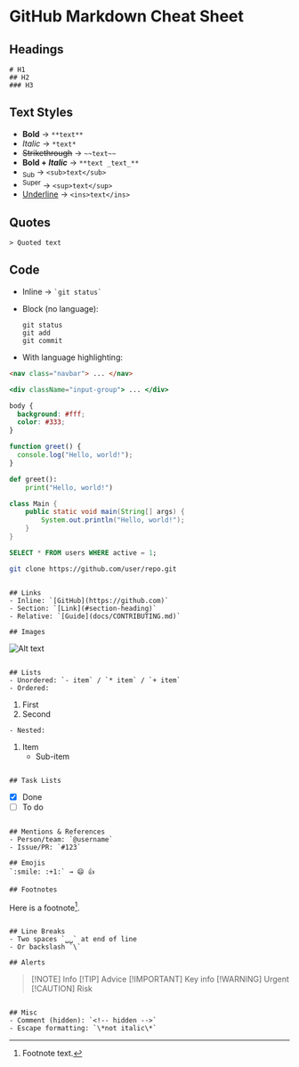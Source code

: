 # GitHub Markdown Cheat Sheet

## Headings
```
# H1
## H2
### H3
```

## Text Styles
- **Bold** → `**text**`
- *Italic* → `*text*`
- ~~Strikethrough~~ → `~~text~~`
- **Bold + _Italic_** → `**text _text_**`
- <sub>Sub</sub> → `<sub>text</sub>`
- <sup>Super</sup> → `<sup>text</sup>`
- <ins>Underline</ins> → `<ins>text</ins>`

## Quotes
```
> Quoted text
```

## Code
- Inline → `` `git status` ``
- Block (no language):

    ```
    git status
    git add
    git commit
    ```
- With language highlighting:
```html
<nav class="navbar"> ... </nav>
```
```jsx
<div className="input-group"> ... </div>
```
```css
body {
  background: #fff;
  color: #333;
}
```
```js
function greet() {
  console.log("Hello, world!");
}
```
```python
def greet():
    print("Hello, world!")
```
```java
class Main {
    public static void main(String[] args) {
        System.out.println("Hello, world!");
    }
}
```
```sql
SELECT * FROM users WHERE active = 1;
```
```bash
git clone https://github.com/user/repo.git
```
```

## Links
- Inline: `[GitHub](https://github.com)`
- Section: `[Link](#section-heading)`
- Relative: `[Guide](docs/CONTRIBUTING.md)`

## Images
```
![Alt text](url-or-path.png)
```

## Lists
- Unordered: `- item` / `* item` / `+ item`
- Ordered:
```
1. First
2. Second
```
- Nested:
```
1. Item
   - Sub-item
```

## Task Lists
```
- [x] Done
- [ ] To do
```

## Mentions & References
- Person/team: `@username`
- Issue/PR: `#123`

## Emojis
`:smile: :+1:` → 😄 👍

## Footnotes
```
Here is a footnote[^1].

[^1]: Footnote text.
```

## Line Breaks
- Two spaces `␣␣` at end of line  
- Or backslash `\`

## Alerts
```
> [!NOTE] Info
> [!TIP] Advice
> [!IMPORTANT] Key info
> [!WARNING] Urgent
> [!CAUTION] Risk
```

## Misc
- Comment (hidden): `<!-- hidden -->`
- Escape formatting: `\*not italic\*`
